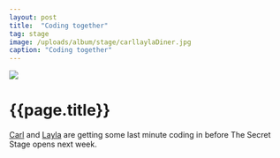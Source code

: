 ```yaml
---
layout: post
title:  "Coding together"
tag: stage
image: /uploads/album/stage/carllaylaDiner.jpg
caption: "Coding together"
---
```


![]({{page.image}})
# {{page.title}}

[Carl](/2022/06/07/CarlSargunar.html) and [Layla](/2022/06/06/laylaCodesIt.html) are getting some last minute coding in before The Secret Stage opens next week. 
